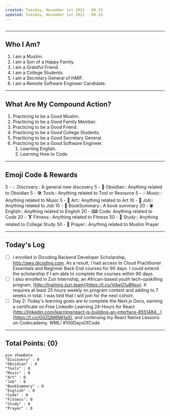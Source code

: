 ```yaml
---
created: Tuesday, November 1st 2022 - 08.33
updated: Tuesday, November 1st 2022 - 08.33
---
```

```toc
```

---
Who I Am?
---
1. I am a Muslim.
2. I am a Son of a Happy Family.
3. I am a Grateful Friend.
4. I am a College Students.
5. I am a Secretary General of HMIF.
6. I am a Remote Software Engineer Candidate.

---
What Are My Compound Action?
---
1. Practicing to be a Good Muslim.
2. Practicing to be a Good Family Member.
3. Practicing to be a Good Friend.
4. Practicing to be a Good College Students.
5. Practicing to be a Good Secretary General.
6. Practicing to be a Good Software Engineer.
	1. Learning English.
	2. Learning How to Code.

---
Emoji Code & Rewards
---
5 - 💡 Discovery:: A general new discovery
5 - 🗿 Obsidian:: Anything related to Obsidian
5 - 🛠 Tools:: Anything related to Tool or Resource
5 - 🎶 Music:: Anything related to Music
5 - 🎨 Art:: Anything related to Art
10 - 👔 Job:: Anything related to Job
10 - 📘 BookSummary:: A book summary
20 - 🍀 English:: Anything related to English
20 - ⌨ Code: Anything related to Code
20 - 🏋️ Fitness:: Anything related to Fitness
50 - 📑 Study:: Anything related to College Study
50 - 🕋 Prayer:: Anything related to Muslim Prayer

---
Today's Log
---
- [ ] I enrolled in Dicoding Backend Developer Scholarship, http://aws.dicoding.com. As a result, I had access to Cloud Practitioner Essentials and Beginner Back End courses for 90 days. I could extend the scholarship if I am able to complete the courses within 90 days.
- [ ] I also enrolled in Zuri Internship, an African-based youth tech-upskilling program, [http://training.zuri.team](https://t.co/VdwG1u8Nxu). It requires at least 25 hours weekly on program content and adding to 7 weeks in total. I was told that I will join for the next cohort.
- [ ] Day 2: Today's learning goals are to complete the Next.js Docs, earning a certificate on Free LinkedIn Learning 24-Hours for React [http://linkedin.com/learning/react-js-building-an-interface-8551484…](https://t.co/G0ZQM6MHaS), and continuing my React Native Lessons on Codecademy. WML! #100DaysOfCode

---
Total Points: {0}
---
```mermaid
pie showData
"Discovery" : 0
"Obsidian" : 0
"Tools" : 0
"Music" : 0
"Art" : 0
"Job" : 0
"BookSummary" : 0
"English" : 0
"Code" : 0
"Fitness": 0
"Study" : 0
"Prayer" : 0
```